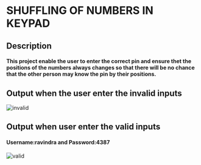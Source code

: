 # SHUFFLING OF NUMBERS IN KEYPAD
## Description
#### This project enable the user to enter the correct pin and ensure thet the positions of the numbers always changes so that there will be no chance that the other person may know the pin by their positions.
## Output when the user enter the invalid inputs
![invalid](https://user-images.githubusercontent.com/81628668/116788551-dc874b00-aac7-11eb-8683-f2a4b85cd64e.png)

## Output when user enter the valid inputs
#### Username:ravindra and Password:4387
![valid](https://user-images.githubusercontent.com/81628668/116788574-0476ae80-aac8-11eb-92e0-5c2405ad398b.png)

